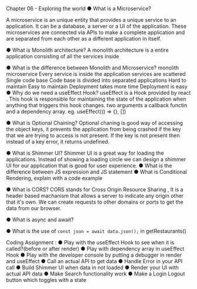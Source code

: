 Chapter 06 - Exploring the world
● What is a Microservice?

A microservice is an unique entity that provides a unique service to an application. 
It can be a database, a server or a UI of the application. 
These microservices are connected via APIs to make a complete application and are separated from each other as a different application in itself.

● What is Monolith architecture?
A monolith architecture is a entire application consisting of all the services inside
  
● What is the difference between Monolith and Microservice?
monolith                                                         microservice
Every service is inside the application                        services are scattered
Single code base	                                 Code base is divided into separated applications
Hard to maintain	                                     Easy to maintain
Deployment takes more time	                           Deployment is easy
● Why do we need a useEffect Hook?
useEffect is a Hook provided by react . This hook is responsible for maintaining the state of the application when anything that 
triggers this hook changes.
 two arguments a callback functin and a dependency array. eg.   useEffect(() => {}, [])

● What is Optional Chaining?
Optional chaning is good way of accessing the object keys, it prevents the application from being crashed if the key that we are trying to access is not present. If the key is not present then instead of a key error, it returns undefined.

● What is Shimmer UI?
Shimmer UI is a great way for loading the applications. Instead of showing a loading circle we can design a shimmer UI for our application that is good for user experience.
● What is the difference between JS expression and JS statement
● What is Conditional Rendering, explain with a code example

● What is CORS?
CORS stands for Cross Origin Resource Sharing , It is a header based machanism that allows a server to indicate any origin other that it's own. We can create requests to other domains or ports to get the data from our browser.

● What is async and await?

● What is the use of `const json = await data.json();` in getRestaurants()




Coding Assignment :
● Play with the useEffect Hook to see when it is called?(before or after render)
● Play with dependency array in useEffect Hook
● Play with the developer console by putting a debugger in render and useEffect
● Call an actual API to get data
● Handle Error in your API call
● Build Shimmer UI when data in not loaded
● Render your UI with actual API data
● Make Search functionality work
● Make a Login Logout button which toggles with a state